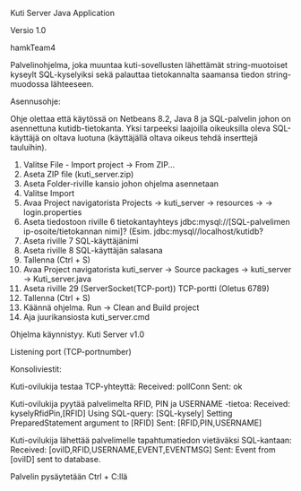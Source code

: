 Kuti Server Java Application

Versio 1.0

hamkTeam4

Palvelinohjelma, joka muuntaa kuti-sovellusten lähettämät string-muotoiset kyseylt SQL-kyselyiksi sekä palauttaa tietokannalta saamansa tiedon string-muodossa lähteeseen.

Asennusohje:

Ohje olettaa että käytössä on Netbeans 8.2, Java 8 ja SQL-palvelin johon on asennettuna kutidb-tietokanta. Yksi tarpeeksi laajoilla oikeuksilla oleva SQL-käyttäjä on oltava luotuna (käyttäjällä oltava oikeus tehdä inserttejä tauluihin).

1. Valitse File - Import project -> From ZIP...
2. Aseta ZIP file (kuti_server.zip)
3. Aseta Folder-riville kansio johon ohjelma asennetaan 
4. Valitse Import
5. Avaa Project navigatorista Projects -> kuti_server -> resources -> <default packages> -> login.properties
6. Aseta tiedostoon riville 6 tietokantayhteys jdbc:mysql://[SQL-palvelimen ip-osoite/tietokannan nimi]? (Esim. jdbc:mysql//localhost/kutidb?
7. Aseta riville 7 SQL-käyttäjänimi
8. Aseta riville 8 SQL-käyttäjän salasana
9. Tallenna (Ctrl + S)
10. Avaa Project navigatorista kuti_server -> Source packages -> kuti_server -> Kuti_server.java
11. Aseta riville 29 (ServerSocket(TCP-port)) TCP-portti (Oletus 6789)
12. Tallenna (Ctrl + S)
13. Käännä ohjelma. Run -> Clean and Build project
14. Aja juurikansiosta kuti_server.cmd
  
Ohjelma käynnistyy.
Kuti Server v1.0

Listening port (TCP-portnumber)

Konsoliviestit:

Kuti-ovilukija testaa TCP-yhteyttä:
Received: pollConn
Sent: ok

Kuti-ovilukija pyytää palvelimelta RFID, PIN ja USERNAME -tietoa:
Received: kyselyRfidPin,[RFID]
Using SQL-query: [SQL-kysely]
Setting PreparedStatement argument to [RFID]
Sent: [RFID,PIN,USERNAME]

Kuti-ovilukija lähettää palvelimelle tapahtumatiedon vietäväksi SQL-kantaan:
Received: [oviID,RFID,USERNAME,EVENT,EVENTMSG]
Sent: Event from [oviID] sent to database.

Palvelin pysäytetään Ctrl + C:llä


